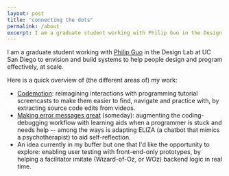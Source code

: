 ```yaml
---
layout: post
title: "connecting the dots"
permalink: /about
excerpt: I am a graduate student working with Philip Guo in the Design Lab at UC San Diego to envision and build systems to help people design and program effectively, at scale.
---
```


<!-- note: sync with excerpt -->
I am a graduate student working with [Philip Guo](http://pgbovine.net) in the Design Lab at UC San Diego to envision and build systems to help people design and program effectively, at scale.

<!-- My research is focused on building user-centered systems to help people design and code effectively, with scalability in mind. -->
Here is a quick overview of (the different areas of) my work:
- [Codemotion](codemotion): reimagining interactions with programming tutorial screencasts to make them easier to find, navigate and practice with, by extracting source code edits from videos.
- [Making error messages great](https://docs.google.com/presentation/d/1ZHBijcNwiLTs6pu03J1GRh9aS73wN64itElnbsMJBCA) (someday): augmenting the coding-debugging workflow with learning aids when a programmer is stuck and needs help -- among the ways is adapting ELIZA (a chatbot that mimics a psychotherapist) to aid self-reflection.
- An idea currently in my buffer but one that I'd like the opportunity to explore: enabling user testing with front-end-only prototypes, by helping a facilitator imitate (Wizard-of-Oz, or WOz) backend logic in real time.
